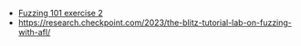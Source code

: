 - [Fuzzing 101 exercise 2](https://github.com/antonio-morales/Fuzzing101)
- https://research.checkpoint.com/2023/the-blitz-tutorial-lab-on-fuzzing-with-afl/
